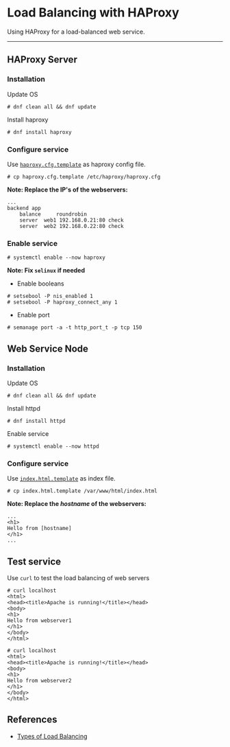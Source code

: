 # Load Balancing with HAProxy

Using HAProxy for a load-balanced web service.

---

## HAProxy Server

### Installation

Update OS

```
# dnf clean all && dnf update
```

Install haproxy

```
# dnf install haproxy
```

### Configure service

Use [`haproxy.cfg.template`](https://github.com/rootzilopochtli/sysadmin-notes/blob/master/haproxy/haproxy.cfg.template) as haproxy config file.

```
# cp haproxy.cfg.template /etc/haproxy/haproxy.cfg
```

**Note: Replace the IP's of the webservers:**

```
...
backend app
    balance     roundrobin
    server  web1 192.168.0.21:80 check
    server  web2 192.168.0.22:80 check
```

### Enable service

```
# systemctl enable --now haproxy
```

**Note: Fix `selinux` if needed**

* Enable booleans

```
# setsebool -P nis_enabled 1
# setsebool -P haproxy_connect_any 1
```

* Enable port

```
# semanage port -a -t http_port_t -p tcp 150
```


## Web Service Node

### Installation

Update OS

```
# dnf clean all && dnf update
```

Install httpd

```
# dnf install httpd
```

Enable service

```
# systemctl enable --now httpd
```

### Configure service

Use [`index.html.template`](https://github.com/rootzilopochtli/sysadmin-notes/blob/master/haproxy/index.html.template) as index file.

```
# cp index.html.template /var/www/html/index.html
```

**Note: Replace the _hostname_ of the webservers:**

```
...
<h1>
Hello from [hostname]
</h1>
...
```

## Test service

Use `curl` to test the load balancing of web servers

```
# curl localhost
<html>
<head><title>Apache is running!</title></head>
<body>
<h1>
Hello from webserver1
</h1>
</body>
</html>

# curl localhost
<html>
<head><title>Apache is running!</title></head>
<body>
<h1>
Hello from webserver2
</h1>
</body>
</html>
```

## References
- [Types of Load Balancing](https://es.wikipedia.org/wiki/Equilibrador_de_carga)
